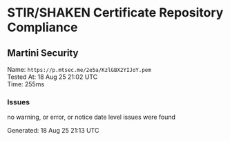 # STIR/SHAKEN Certificate Repository Compliance

## Martini Security

Name: `https://p.mtsec.me/2e5a/KzlGBX2YIJoY.pem`\
Tested At: 18 Aug 25 21:02 UTC\
Time: 255ms

### Issues

no warning, or error, or notice date level issues were found

Generated: 18 Aug 25 21:13 UTC